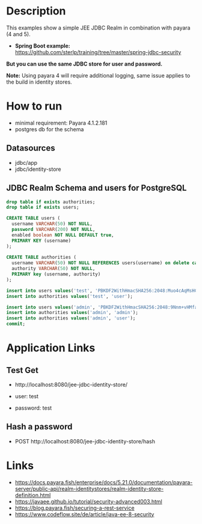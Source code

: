 # Description

This examples show a simple JEE JDBC Realm in combination with payara (4 and 5).

- **Spring Boot example:** https://github.com/sterlp/training/tree/master/spring-jdbc-security

**But you can use the same JDBC store for user and password.**

**Note:** Using payara 4 will require additional logging, same issue applies to the build in identity stores.
# How to run

- minimal requirement: Payara 4.1.2.181
- postgres db for the schema

## Datasources
- jdbc/app
- jdbc/identity-store

## JDBC Realm Schema and users for PostgreSQL

```sql
drop table if exists authorities;
drop table if exists users;

CREATE TABLE users (
  username VARCHAR(50) NOT NULL,
  password VARCHAR(200) NOT NULL,
  enabled boolean NOT NULL DEFAULT true,
  PRIMARY KEY (username)
);
  
CREATE TABLE authorities (
  username VARCHAR(50) NOT NULL REFERENCES users(username) on delete cascade on update cascade,
  authority VARCHAR(50) NOT NULL,
  PRIMARY key (username, authority)
);

insert into users values('test', 'PBKDF2WithHmacSHA256:2048:Muo4cAqMsHCN5d27lQ1IXSEa5mMhwMn6BmubWG7DN9g=:MLJhWHR6Cf7YNYUf3XunIWb+rR2wonhXYBUgZJfVe8M=');
insert into authorities values('test', 'user');

insert into users values('admin', 'PBKDF2WithHmacSHA256:2048:9Nnm+vHMfaS02ZiG2qYP1rONuDIidG6c0/V452w5iIM=:2XNzYzZ7f+uALsNGLgxKnFbexkJvxu2g332Kz/h+4vg=');
insert into authorities values('admin', 'admin');
insert into authorities values('admin', 'user');
commit;
```

# Application Links

## Test Get
- http://localhost:8080/jee-jdbc-identity-store/

- user: test
- password: test

## Hash a password
- POST http://localhost:8080/jee-jdbc-identity-store/hash

# Links
- https://docs.payara.fish/enterprise/docs/5.21.0/documentation/payara-server/public-api/realm-identitystores/realm-identity-store-definition.html
- https://javaee.github.io/tutorial/security-advanced003.html
- https://blog.payara.fish/securing-a-rest-service
- https://www.codeflow.site/de/article/java-ee-8-security